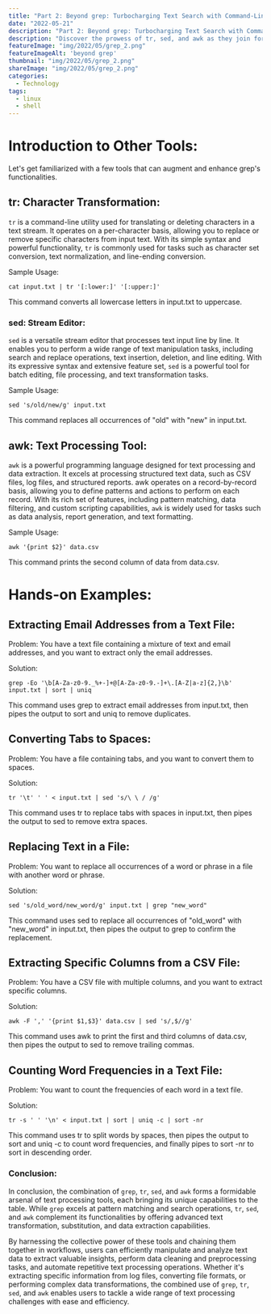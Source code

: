 ```yaml
---
title: "Part 2: Beyond grep: Turbocharging Text Search with Command-Line Wizards"
date: "2022-05-21"
description: "Part 2: Beyond grep: Turbocharging Text Search with Command-Line Wizards"
description: "Discover the prowess of tr, sed, and awk as they join forces with grep, elevating your text processing skills to a whole new level."
featureImage: "img/2022/05/grep_2.png"
featureImageAlt: 'beyond grep'
thumbnail: "img/2022/05/grep_2.png"
shareImage: "img/2022/05/grep_2.png"
categories:
  - Technology
tags:
  - linux
  - shell
---
```


# Introduction to Other Tools:
Let's get familiarized with a few tools that can augment and enhance grep's functionalities.

## tr: Character Transformation:

`tr` is a command-line utility used for translating or deleting characters in a text stream. It operates on a per-character basis, allowing you to replace or remove specific characters from input text. With its simple syntax and powerful functionality, `tr` is commonly used for tasks such as character set conversion, text normalization, and line-ending conversion.

Sample Usage:
```
cat input.txt | tr '[:lower:]' '[:upper:]'
```
This command converts all lowercase letters in input.txt to uppercase.

### sed: Stream Editor:

`sed` is a versatile stream editor that processes text input line by line. It enables you to perform a wide range of text manipulation tasks, including search and replace operations, text insertion, deletion, and line editing. With its expressive syntax and extensive feature set, `sed` is a powerful tool for batch editing, file processing, and text transformation tasks.

Sample Usage:
```
sed 's/old/new/g' input.txt
```
This command replaces all occurrences of "old" with "new" in input.txt.

## awk: Text Processing Tool:

`awk` is a powerful programming language designed for text processing and data extraction. It excels at processing structured text data, such as CSV files, log files, and structured reports. awk operates on a record-by-record basis, allowing you to define patterns and actions to perform on each record. With its rich set of features, including pattern matching, data filtering, and custom scripting capabilities, `awk` is widely used for tasks such as data analysis, report generation, and text formatting.

Sample Usage:
```
awk '{print $2}' data.csv
```
This command prints the second column of data from data.csv.

# Hands-on Examples:
## Extracting Email Addresses from a Text File:

Problem: You have a text file containing a mixture of text and email addresses, and you want to extract only the email addresses.

Solution:
```
grep -Eo '\b[A-Za-z0-9._%+-]+@[A-Za-z0-9.-]+\.[A-Z|a-z]{2,}\b' input.txt | sort | uniq
```
This command uses grep to extract email addresses from input.txt, then pipes the output to sort and uniq to remove duplicates.

## Converting Tabs to Spaces:

Problem: You have a file containing tabs, and you want to convert them to spaces.

Solution:

```
tr '\t' ' ' < input.txt | sed 's/\ \ / /g'
```
This command uses tr to replace tabs with spaces in input.txt, then pipes the output to sed to remove extra spaces.

## Replacing Text in a File:

Problem: You want to replace all occurrences of a word or phrase in a file with another word or phrase.

Solution:

```
sed 's/old_word/new_word/g' input.txt | grep "new_word"
```
This command uses sed to replace all occurrences of "old_word" with "new_word" in input.txt, then pipes the output to grep to confirm the replacement.

## Extracting Specific Columns from a CSV File:

Problem: You have a CSV file with multiple columns, and you want to extract specific columns.

Solution:
```
awk -F ',' '{print $1,$3}' data.csv | sed 's/,$//g'
```
This command uses awk to print the first and third columns of data.csv, then pipes the output to sed to remove trailing commas.

## Counting Word Frequencies in a Text File:

Problem: You want to count the frequencies of each word in a text file.

Solution:

```
tr -s ' ' '\n' < input.txt | sort | uniq -c | sort -nr
```
This command uses tr to split words by spaces, then pipes the output to sort and uniq -c to count word frequencies, and finally pipes to sort -nr to sort in descending order.

### Conclusion:
In conclusion, the combination of `grep`, `tr`, `sed`, and `awk` forms a formidable arsenal of text processing tools, each bringing its unique capabilities to the table. While `grep` excels at pattern matching and search operations, `tr`, `sed`, and `awk` complement its functionalities by offering advanced text transformation, substitution, and data extraction capabilities.

By harnessing the collective power of these tools and chaining them together in workflows, users can efficiently manipulate and analyze text data to extract valuable insights, perform data cleaning and preprocessing tasks, and automate repetitive text processing operations. Whether it's extracting specific information from log files, converting file formats, or performing complex data transformations, the combined use of `grep`, `tr`, `sed`, and `awk` enables users to tackle a wide range of text processing challenges with ease and efficiency.